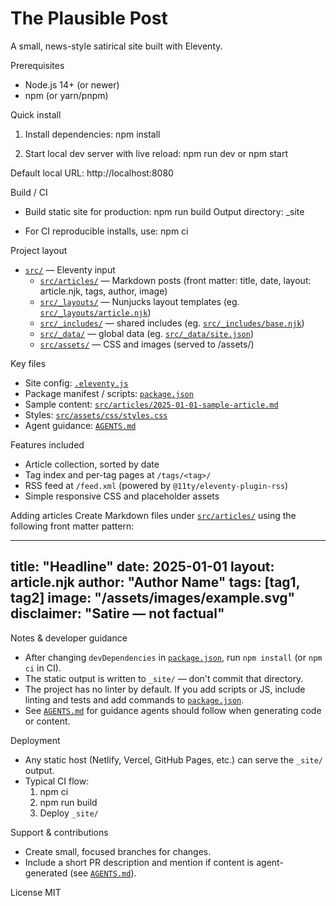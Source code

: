 # The Plausible Post

A small, news-style satirical site built with Eleventy.

Prerequisites
- Node.js 14+ (or newer)
- npm (or yarn/pnpm)

Quick install
1. Install dependencies:
   npm install

2. Start local dev server with live reload:
   npm run dev
   or
   npm start

Default local URL: http://localhost:8080

Build / CI
- Build static site for production:
  npm run build
  Output directory: _site

- For CI reproducible installs, use:
  npm ci

Project layout
- [`src/`](src:1) — Eleventy input
  - [`src/articles/`](src/articles:1) — Markdown posts (front matter: title, date, layout: article.njk, tags, author, image)
  - [`src/_layouts/`](src/_layouts:1) — Nunjucks layout templates (eg. [`src/_layouts/article.njk`](src/_layouts/article.njk:1))
  - [`src/_includes/`](src/_includes:1) — shared includes (eg. [`src/_includes/base.njk`](src/_includes/base.njk:1))
  - [`src/_data/`](src/_data:1) — global data (eg. [`src/_data/site.json`](src/_data/site.json:1))
  - [`src/assets/`](src/assets:1) — CSS and images (served to /assets/)

Key files
- Site config: [`.eleventy.js`](.eleventy.js:1)
- Package manifest / scripts: [`package.json`](package.json:1)
- Sample content: [`src/articles/2025-01-01-sample-article.md`](src/articles/2025-01-01-sample-article.md:1)
- Styles: [`src/assets/css/styles.css`](src/assets/css/styles.css:1)
- Agent guidance: [`AGENTS.md`](AGENTS.md:1)

Features included
- Article collection, sorted by date
- Tag index and per-tag pages at `/tags/<tag>/`
- RSS feed at `/feed.xml` (powered by `@11ty/eleventy-plugin-rss`)
- Simple responsive CSS and placeholder assets

Adding articles
Create Markdown files under [`src/articles/`](src/articles:1) using the following front matter pattern:

---
title: "Headline"
date: 2025-01-01
layout: article.njk
author: "Author Name"
tags: [tag1, tag2]
image: "/assets/images/example.svg"
disclaimer: "Satire — not factual"
---

Notes & developer guidance
- After changing `devDependencies` in [`package.json`](package.json:1), run `npm install` (or `npm ci` in CI).
- The static output is written to `_site/` — don't commit that directory.
- The project has no linter by default. If you add scripts or JS, include linting and tests and add commands to [`package.json`](package.json:1).
- See [`AGENTS.md`](AGENTS.md:1) for guidance agents should follow when generating code or content.

Deployment
- Any static host (Netlify, Vercel, GitHub Pages, etc.) can serve the `_site/` output.
- Typical CI flow:
  1. npm ci
  2. npm run build
  3. Deploy `_site/`

Support & contributions
- Create small, focused branches for changes.
- Include a short PR description and mention if content is agent-generated (see [`AGENTS.md`](AGENTS.md:1)).

License
MIT